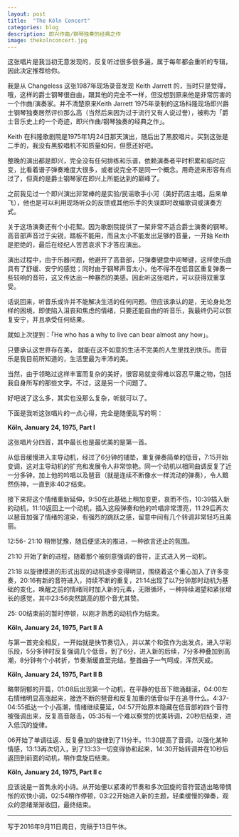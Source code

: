 ```yaml
---
layout: post
title:  "The Köln Concert"
categories: blog
description: 即兴作曲/钢琴独奏的经典之作
image: thekolnconcert.jpg
--- 
```


 
这张唱片是我当初无意发现的，反复听过很多很多遍，属于每年都会重听的专辑，因此决定推荐给你。 

我是从 Changeless 这张1987年现场录音发现 Keith Jarrett 的，当时只是觉得，哦，这样的爵士钢琴很自由，跟其他的完全不一样，但没想到原来他是非常厉害的一个作曲/演奏家。并不清楚原来Keith Jarrett 1975年录制的这场科隆现场即兴爵士钢琴独奏居然评价那么高（当然后来因为过于流行又有人说过誉），被称为「爵士音乐史上的一个奇迹，即兴作曲/钢琴独奏的经典之作」。 

Keith 在科隆歌剧院是1975年1月24日那天演出，随后出了黑胶唱片。买到这张是二手的，我没有黑胶唱机不知质量如何，但愿还好吧。

整晚的演出都是即兴，完全没有任何排练和乐谱，依赖演奏者平时积累和临时应变，比看着谱子弹奏难度大很多，或者说完全不是同一个概念。用奇迹来形容有点过了，但真的是爵士钢琴家在即兴上所能达到的巅峰了。

之前我见过一个即兴演出非常棒的是实验/民谣歌手小河（美好药店主唱，后来单飞），他也是可以利用现场听众的反馈或其他乐手的失误即时改编歌词或演奏方式。

关于这场演奏还有个小花絮。因为歌剧院提供了一架非常不适合爵士演奏的钢琴。高音部声音过于尖锐，踏板不能用，而且太小不能发出足够的音量，一开始 Keith 是拒绝的，最后在经纪人苦苦哀求下才答应演出。

演出过程中，由于乐器问题，他避开了高音部，只弹奏键盘中间琴键，这样使乐曲具有了舒缓、安宁的感觉；同时由于钢琴声音太小，他不得不在低音区重复弹奏一些较响的音符，这又传达出一种暴烈的美感。因此听这张唱片，可以获得双重享受。  

话说回来，听音乐或许并不能解决生活的任何问题。但应该承认的是，无论身处怎样的困境，即使陷入沮丧和焦虑的情绪，只要还能自由的听音乐，我最终仍可以恢复安宁，并且承受任何结果。       

就如上次提到：「He who has a why to live can bear almost any how」。 

只要承认这世界存在美， 就能在这不如意的生活不完美的人生里找到快乐。而音乐是我目前所知道的，生活里最为丰沛的美。

当然，由于领略过这样丰富而复杂的美好，很容易就变得难以容忍平庸之物，包括我自身所写的那些文字。不过，这是另一个问题了。

好吧说了这么多，其实也没那么复杂，听就可以了。

下面是我听这张唱片的一点心得，完全是随便乱写的啊：

**Köln, January 24, 1975, Part I**

这张唱片分四首，其中最长也是最优美的是第一首。

从低音缓慢进入主导动机，经过了6分钟的铺垫，重复弹奏简单的低音，7:15开始变调，这对主导动机的扩充和发展令人非常惊艳。同一个动机以相同曲调反复了近一分多钟，加上他的吟唱以及琶音（就是连续不断像水一样流动的弹奏），令人黯然伤神，一直到8:40才结束。

接下来将这个情绪重新延伸，9:50在此基础上稍加变更，哀而不伤，10:39插入新的动机，11:10返回上一个动机，插入这段弹奏和他的吟唱非常漂亮，11:29后再次以琶音加强了情绪的渲染，有强烈的跳跃之感，留意中间有几个转调非常轻巧且美丽。  

12:56- 21:10 稍带犹豫，随后便坚决的推进，一种欲言还止的氛围。    

21:10 开始了新的进程，随着那个被刻意强调的音符，正式进入另一动机。 

21:18 以旋律模进的形式出现的动机逐步变得明显，围绕着这个重心加入了许多变奏，20:16有新的音符进入，持续不断的重复，21:14出现了以7分钟那时动机为基础的变化，唤醒之前的情绪同时加入新的元素，无限循环，一种持续渴望和紧张增长的感觉，其中23:56突然跳高的那个音尤其赞。 

25: 00结束前的暂时停顿，以刚才熟悉的动机作为结束。    

**Köln, January 24, 1975, Part II A**

与第一首完全相反，一开始就是快节奏切入，并以某个和弦作为出发点，进入华彩乐段，5分多钟时反复强调几个低音，到了6分，进入新的后续，7分多种叠加到高潮，8分钟有个小转折，节奏渐缓直至完结。整首曲子一气呵成，浑然天成。

**Köln, January 24, 1975, Part II B**

略带阴郁的开篇，01:08后出现第一个动机，在平静的低音下暗涌翻滚，04:00左右情绪明显高涨起来，接连不断的琶音和反复加重的低音似乎在追寻什么。4:37-04:55抵达一个小高潮，情绪继续蔓延，04:57开始原本隐藏在低音部的四个音符被强调出来，反复高音敲击，05:35有一个难以察觉的优美转调，20秒后结束，进入低沉的旋律。

06开始了单调往返、反复叠加的旋律到了11分半。11:30提高了音调，以强化某种情感，13:13再次切入，到了13:33一切变得协和起来，14:30开始转调并在10秒后返回到前面的动机，稍作盘旋后结束。

**Köln, January 24, 1975, Part  II c**

应该说是一首隽永的小诗。从开始便以紧凑的节奏和多次回旋的音符营造出略带惆怅的欢快小调，02:54稍作停顿，03:22开始进入新的主题，轻柔缓慢的弹奏，观众的思绪渐渐收回，最终结束。 


----

写于2016年9月11日周日，完稿于13日午休。
